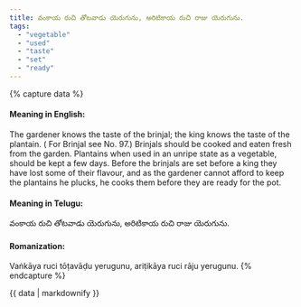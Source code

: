```yaml
---
title: వంకాయ రుచి తోటవాడు యెరుగును, అరిటికాయ రుచి రాజు యెరుగును.
tags:
  - "vegetable"
  - "used"
  - "taste"
  - "set"
  - "ready"
---
```


{% capture data %}
#### Meaning in English:
The gardener knows the taste of the brinjal; the king knows the taste of the plantain.
( For Brinjal see No. 97.)
Brinjals should be cooked and eaten fresh from the garden. Plantains when used in an unripe state as a vegetable, should be kept a few days. Before the brinjals are set before a king they have lost some of their flavour, and as the gardener cannot afford to keep the plantains he plucks, he cooks them before they are ready for the pot.

#### Meaning in Telugu:
వంకాయ రుచి తోటవాడు యెరుగును, అరిటికాయ రుచి రాజు యెరుగును.

#### Romanization:
Vaṅkāya ruci tōṭavāḍu yerugunu, ariṭikāya ruci rāju yerugunu.
{% endcapture %}

{{ data | markdownify }}

